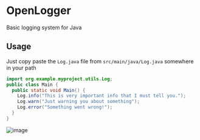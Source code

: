 # OpenLogger
Basic logging system for Java
## Usage
Just copy paste the `Log.java` file from `src/main/java/Log.java` somewhere in your path

```java
import org.example.myproject.utils.Log;
public class Main {
  public static void Main() {
    Log.info("This is very important info that I must tell you.");
    Log.warn("Just warning you about something");
    Log.error("Something went wrong!");
  }
}
```
![image](https://user-images.githubusercontent.com/43764702/122656419-5ecdea80-d1ae-11eb-8ccb-ab51e5ce9980.png)

